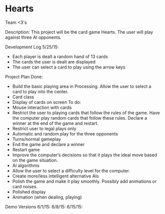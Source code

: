 # Hearts
Team <3's

Description: This project will be the card game Hearts. The user will play against three AI opponents.

Development Log
5/25/15:
 - Each player is dealt a random hand of 13 cards
 - The cards the user is dealt are displayed
 - The user can select a card to play using the arrow keys

Project Plan
Done:
 - Build the basic playing area in Processing. Allow the user to select a card to play into the center.
 - Card class
 - Display of cards on screen
To do:
 - Mouse interaction with cards
 - Restrict the user to playing cards that follow the rules of the game. Have the computer play random cards that follow these rules. Declare a winner at the end of the game and restart.
 - Restrict user to legal plays only
 - Automatic and random play for the three opponents
 - Turns/normal gameplay
 - End the game and declare a winner
 - Restart game
 - Improve the computer’s decisions so that it plays the ideal move based on the game situation.
 - AI algorithms
 - Allow the user to select a difficulty level for the computer.
 - Create more/less intelligent alternative AIs
 - Polish the game and make it play smoothly. Possibly add animations or card noises. 
 - Polished display
 - Animation (when dealing, playing)
 
Demo Versions
6/1/15:
6/8/15:
6/15/15:
